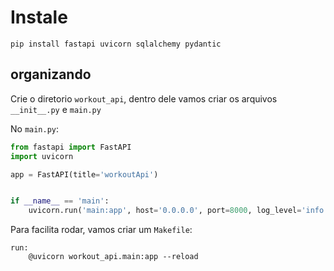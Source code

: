 # Instale 

~~~
pip install fastapi uvicorn sqlalchemy pydantic
~~~

## organizando  
Crie o diretorio  `workout_api`, dentro dele vamos criar os arquivos `__init__.py` e `main.py`

No `main.py`:

~~~ python
from fastapi import FastAPI 
import uvicorn

app = FastAPI(title='workoutApi')


if __name__ == 'main':
    uvicorn.run('main:app', host='0.0.0.0', port=8000, log_level='info', reload=True)

~~~

Para facilita rodar, vamos criar um `Makefile`:

~~~
run: 
	@uvicorn workout_api.main:app --reload
~~~

